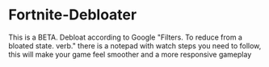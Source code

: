   # Fortnite-Debloater
  This is a BETA. 
  Debloat according to Google "Filters. To reduce from a bloated state. verb."
  there is a notepad with watch steps you need to follow, this will make your game feel smoother and a more responsive gameplay
